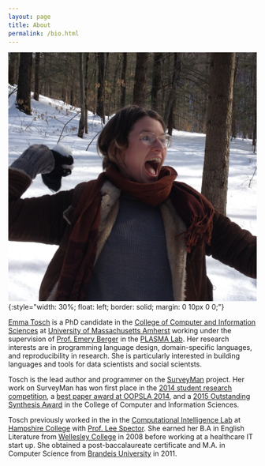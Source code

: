 ```yaml
---
layout: page
title: About
permalink: /bio.html
---
```


![Emma Tosch](headshot.jpg){:style="width: 30%; float: left; border: solid; margin: 0 10px 0 0;"}

[Emma Tosch](http://cics.umass.edu/~etosch) is a PhD candidate in the [College of Computer and Information Sciences](http://cics.umass.edu) at [University of Massachusetts Amherst](http://www.umass.edu) working under the supervision of [Prof. Emery Berger](http://cics.umass.edu/~emery) in the [PLASMA Lab](http://plasma.cs.umass.edu). Her research interests are in programming language design, domain-specific languages, and reproducibility in research. She is particularly interested in building languages and tools for data scientists and social scientsts.

Tosch is the lead author and programmer on the [SurveyMan](/projects.html) project. Her work on SurveyMan has won first place in the [2014 student research competition](https://www.cics.umass.edu/news/latest-news/pldi-2014-awards-emery-berger-and-plasma-students), a [best paper award at OOPSLA 2014](http://www.nsf.gov/news/news_summ.jsp?cntn_id=133191&org=NSF), and a [2015 Outstanding Synthesis Award](https://www.cics.umass.edu/oaa2015) in the College of Computer and Information Sciences. 

Tosch previously worked in the in the [Computational Intelligence Lab](http://faculty.hampshire.edu/lspector/ici.html) at [Hampshire College](http://hampshire.edu) with [Prof. Lee Spector](http://faculty.hampshire.edu/lspector/). She earned her B.A in English Literature from [Wellesley College](http://www.wellesley.edu) in 2008 before working at a healthcare IT start up. She obtained a post-baccalaureate certificate and M.A. in Computer Science from [Brandeis University](http://www.brandeis.edu) in 2011. 
